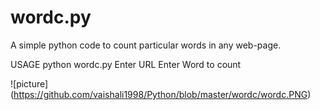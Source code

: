 # wordc.py
A simple python code to count particular words in any web-page.

USAGE
python wordc.py
Enter URL
Enter Word to count

![picture] (https://github.com/vaishali1998/Python/blob/master/wordc/wordc.PNG)
